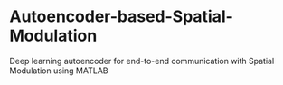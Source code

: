 # Autoencoder-based-Spatial-Modulation
Deep learning autoencoder for end-to-end communication with Spatial Modulation using MATLAB
